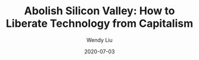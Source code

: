 ---
title: "Abolish Silicon Valley: How to Liberate Technology from Capitalism"
author: "Wendy  Liu"
isbn: "1912248700"
isbn13: "9781912248704"
rating: "4"
publisher: "Repeater"
pages: "244"
publishYear: "2020"
read: "2020"
goodreads_id: "48760481"
language: "en"
date: "2020-07-03"
---